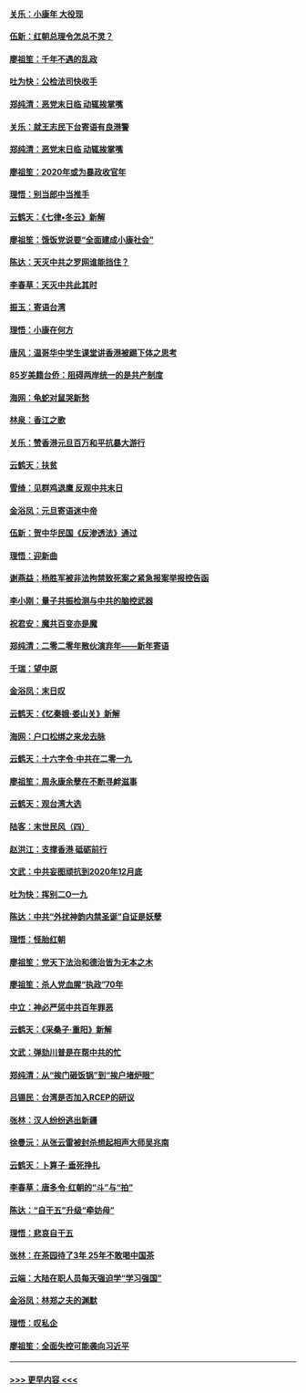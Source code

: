 #### [关乐：小康年 大役现](../pages/nsc993/n11774213.md?t=01080411) 
#### [伍新：红朝总理令怎总不灵？](../pages/nsc993/n11770813.md?t=01080411) 
#### [廖祖笙：千年不遇的乱政](../pages/nsc993/n11770373.md?t=01080411) 
#### [吐为快：公检法司快收手](../pages/nsc993/n11770359.md?t=01080411) 
#### [郑纯清：恶党末日临 动辄挨掌嘴](../pages/nsc993/n11769912.md?t=01080411) 
#### [关乐：就王志民下台寄语有良港警](../pages/nsc993/n11769903.md?t=01080411) 
#### [郑纯清：恶党末日临 动辄挨掌嘴](../pages/nsc993/n11769356.md?t=01080411) 
#### [廖祖笙：2020年或为暴政收官年](../pages/nsc993/n11768216.md?t=01080411) 
#### [理悟：别当郎中当推手](../pages/nsc993/n11768243.md?t=01080411) 
#### [云鹤天：《七律▪冬云》新解](../pages/nsc993/n11768204.md?t=01080411) 
#### [廖祖笙：饿饭党说要“全面建成小康社会”](../pages/nsc993/n11767482.md?t=01080411) 
#### [陈达：天灭中共之罗网谁能挡住？](../pages/nsc993/n11767465.md?t=01080411) 
#### [李春草：天灭中共此其时](../pages/nsc993/n11767452.md?t=01080411) 
#### [振玉：寄语台湾](../pages/nsc993/n11767432.md?t=01080411) 
#### [理悟：小康在何方](../pages/nsc993/n11767394.md?t=01080411) 
#### [唐风：温哥华中学生课堂讲香港被踢下体之思考](../pages/nsc993/n11766848.md?t=01080411) 
#### [85岁美籍台侨：阻碍两岸统一的是共产制度](../pages/nsc993/n11765043.md?t=01080411) 
#### [海网：龟蛇对鼠哭新愁](../pages/nsc993/n11764895.md?t=01080411) 
#### [林泉：香江之歌](../pages/nsc993/n11764415.md?t=01080411) 
#### [关乐：赞香港元旦百万和平抗暴大游行](../pages/nsc993/n11764382.md?t=01080411) 
#### [云鹤天：扶贫](../pages/nsc993/n11764245.md?t=01080411) 
#### [雪绮：见群鸡退鹰  反观中共末日](../pages/nsc993/n11762112.md?t=01080411) 
#### [金浴凤：元旦寄语迷中帝](../pages/nsc993/n11761788.md?t=01080411) 
#### [伍新：贺中华民国《反渗透法》通过](../pages/nsc993/n11761994.md?t=01080411) 
#### [理悟：迎新曲](../pages/nsc993/n11761152.md?t=01080411) 
#### [谢燕益：杨胜军被非法拘禁致死案之紧急报案举报控告函](../pages/nsc993/n11756134.md?t=01080411) 
#### [李小刚：量子共振检测与中共的脑控武器](../pages/nsc993/n11754518.md?t=01080411) 
#### [祝君安：魔共百变亦是魔](../pages/nsc993/n11754469.md?t=01080411) 
#### [郑纯清：二零二零年散伙演弃年——新年寄语](../pages/nsc993/n11754195.md?t=01080411) 
#### [千瑞：望中原](../pages/nsc993/n11754159.md?t=01080411) 
#### [金浴凤：末日叹](../pages/nsc993/n11752359.md?t=01080411) 
#### [云鹤天：《忆秦娥‧娄山关》新解](../pages/nsc993/n11752348.md?t=01080411) 
#### [海网：户口松绑之来龙去脉](../pages/nsc993/n11752328.md?t=01080411) 
#### [云鹤天：十六字令‧中共在二零一九](../pages/nsc993/n11752305.md?t=01080411) 
#### [廖祖笙：周永康余孽在不断寻衅滋事](../pages/nsc993/n11751013.md?t=01080411) 
#### [云鹤天：观台湾大选](../pages/nsc993/n11751007.md?t=01080411) 
#### [陆客：末世民风（四）](../pages/nsc993/n11749203.md?t=01080411) 
#### [赵洪江：支撑香港 砥砺前行](../pages/nsc993/n11748482.md?t=01080411) 
#### [文武：中共妄图顽抗到2020年12月底](../pages/nsc993/n11748446.md?t=01080411) 
#### [吐为快：挥别二O一九](../pages/nsc993/n11748411.md?t=01080411) 
#### [陈达：中共“外扰神韵内禁圣诞”自证是妖孽](../pages/nsc993/n11748226.md?t=01080411) 
#### [理悟：怪胎红朝](../pages/nsc993/n11748206.md?t=01080411) 
#### [廖祖笙：党天下法治和德治皆为无本之木](../pages/nsc993/n11748135.md?t=01080411) 
#### [廖祖笙：杀人党血腥“执政”70年](../pages/nsc993/n11745144.md?t=01080411) 
#### [中立：神必严惩中共百年罪恶](../pages/nsc993/n11744970.md?t=01080411) 
#### [云鹤天：《采桑子‧重阳》新解](../pages/nsc993/n11744948.md?t=01080411) 
#### [文武：弹劾川普是在帮中共的忙](../pages/nsc993/n11744758.md?t=01080411) 
#### [郑纯清：从“挨门砸饭锅”到“挨户堵炉眼”](../pages/nsc993/n11744745.md?t=01080411) 
#### [吕锡民：台湾是否加入RCEP的研议](../pages/nsc993/n11744701.md?t=01080411) 
#### [张林：汉人纷纷逃出新疆](../pages/nsc993/n11743530.md?t=01080411) 
#### [徐曼沅：从张云雷被封杀想起相声大师吴兆南](../pages/nsc993/n11741816.md?t=01080411) 
#### [云鹤天：卜算子‧垂死挣扎](../pages/nsc993/n11739956.md?t=01080411) 
#### [李春草：唐多令‧红朝的“斗”与“拍”](../pages/nsc993/n11739830.md?t=01080411) 
#### [陈达：“自干五”升级“牵妨母”](../pages/nsc993/n11739724.md?t=01080411) 
#### [理悟：悲哀自干五](../pages/nsc993/n11739547.md?t=01080411) 
#### [张林：在茶园待了3年 25年不敢喝中国茶](../pages/nsc993/n11739240.md?t=01080411) 
#### [云端：大陆在职人员每天强迫学“学习强国”](../pages/nsc993/n11738735.md?t=01080411) 
#### [金浴凤：林郑之夫的渊默](../pages/nsc993/n11737735.md?t=01080411) 
#### [理悟：叹私企](../pages/nsc993/n11737715.md?t=01080411) 
#### [廖祖笙：全面失控可能袭向习近平](../pages/nsc993/n11737704.md?t=01080411) 

----
#### [ >>> 更早内容 <<< ](../indexes/nsc993-earlier.md)
